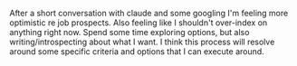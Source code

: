 After a short conversation with claude and some googling I'm feeling more optimistic re job prospects. Also feeling like I shouldn't over-index on anything right now. Spend some time exploring options, but also writing/introspecting about what I want. I think this process will resolve around some specific criteria and options that I can execute around.